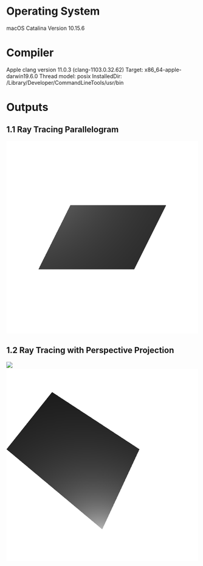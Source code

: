 # Operating System
macOS Catalina Version 10.15.6

# Compiler
Apple clang version 11.0.3 (clang-1103.0.32.62)
Target: x86_64-apple-darwin19.6.0
Thread model: posix
InstalledDir: /Library/Developer/CommandLineTools/usr/bin

# Outputs
## 1.1 Ray Tracing Parallelogram
![](img/result_1.1.png?raw=true)

## 1.2 Ray Tracing with Perspective Projection
![](img/result_1.2_1.gif?raw=true)
![](img/result_1.2_2.png?raw=true)